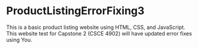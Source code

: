 # ProductListingErrorFixing3
This is a basic product listing website using HTML, CSS, and JavaScript. This website test for Capstone 2 (CSCE 4902) will have updated error fixes using You.
